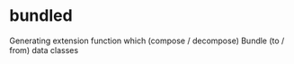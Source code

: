 # bundled
Generating extension function which (compose / decompose) Bundle (to / from) data classes 
